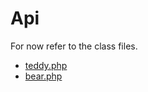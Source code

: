 # Api

For now refer to the class files.

- [teddy.php](https://github.com/j99/teddy-bear/blob/master/classes/teddy.php)
- [bear.php](https://github.com/j99/teddy-bear/blob/master/classes/bear.php)